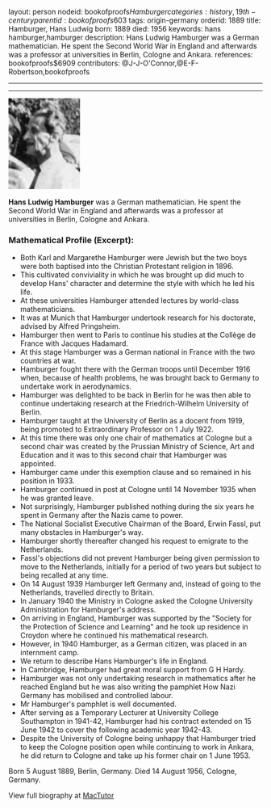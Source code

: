layout: person
nodeid: bookofproofs$Hamburger
categories: history,19th-century
parentid: bookofproofs$603
tags: origin-germany
orderid: 1889
title: Hamburger, Hans Ludwig
born: 1889
died: 1956
keywords: hans hamburger,hamburger
description: Hans Ludwig Hamburger was a German mathematician. He spent the Second World War in England and afterwards was a professor at universities in Berlin, Cologne and Ankara.
references: bookofproofs$6909
contributors: @J-J-O'Connor,@E-F-Robertson,bookofproofs

---



---

![Hamburger.jpg](https://github.com/bookofproofs/bookofproofs.github.io/blob/main/_sources/_assets/images/portraits/Hamburger.jpg?raw=true)

**Hans Ludwig Hamburger** was a German mathematician. He spent the Second World War in England and afterwards was a professor at universities in Berlin, Cologne and Ankara.

### Mathematical Profile (Excerpt):
* Both Karl and Margarethe Hamburger were Jewish but the two boys were both baptised into the Christian Protestant religion in 1896.
* This cultivated conviviality in which he was brought up did much to develop Hans' character and determine the style with which he led his life.
* At these universities Hamburger attended lectures by world-class mathematicians.
* It was at Munich that Hamburger undertook research for his doctorate, advised by Alfred Pringsheim.
* Hamburger then went to Paris to continue his studies at the Collège de France with Jacques Hadamard.
* At this stage Hamburger was a German national in France with the two countries at war.
* Hamburger fought there with the German troops until December 1916 when, because of health problems, he was brought back to Germany to undertake work in aerodynamics.
* Hamburger was delighted to be back in Berlin for he was then able to continue undertaking research at the Friedrich-Wilhelm University of Berlin.
* Hamburger taught at the University of Berlin as a docent from 1919, being promoted to Extraordinary Professor on 1 July 1922.
* At this time there was only one chair of mathematics at Cologne but a second chair was created by the Prussian Ministry of Science, Art and Education and it was to this second chair that Hamburger was appointed.
* Hamburger came under this exemption clause and so remained in his position in 1933.
* Hamburger continued in post at Cologne until 14 November 1935 when he was granted leave.
* Not surprisingly, Hamburger published nothing during the six years he spent in Germany after the Nazis came to power.
* The National Socialist Executive Chairman of the Board, Erwin Fassl, put many obstacles in Hamburger's way.
* Hamburger shortly thereafter changed his request to emigrate to the Netherlands.
* Fassl's objections did not prevent Hamburger being given permission to move to the Netherlands, initially for a period of two years but subject to being recalled at any time.
* On 14 August 1939 Hamburger left Germany and, instead of going to the Netherlands, travelled directly to Britain.
* In January 1940 the Ministry in Cologne asked the Cologne University Administration for Hamburger's address.
* On arriving in England, Hamburger was supported by the "Society for the Protection of Science and Learning" and he took up residence in Croydon where he continued his mathematical research.
* However, in 1940 Hamburger, as a German citizen, was placed in an internment camp.
* We return to describe Hans Hamburger's life in England.
* In Cambridge, Hamburger had great moral support from G H Hardy.
* Hamburger was not only undertaking research in mathematics after he reached England but he was also writing the pamphlet How Nazi Germany has mobilised and controlled labour.
* Mr Hamburger's pamphlet is well documented.
* After serving as a Temporary Lecturer at University College Southampton in 1941-42, Hamburger had his contract extended on 15 June 1942 to cover the following academic year 1942-43.
* Despite the University of Cologne being unhappy that Hamburger tried to keep the Cologne position open while continuing to work in Ankara, he did return to Cologne and take up his former chair on 1 June 1953.

Born 5 August 1889, Berlin, Germany. Died 14 August 1956, Cologne, Germany.

View full biography at [MacTutor](https://mathshistory.st-andrews.ac.uk/Biographies/Hamburger/)
